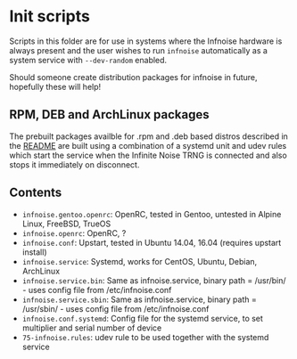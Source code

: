 # Init scripts

Scripts in this folder are for use in systems where the Infnoise hardware is always present and the user wishes to run `infnoise` automatically as a system service with `--dev-random` enabled.

Should someone create distribution packages for infnoise in future, hopefully these will help!

## RPM, DEB and ArchLinux packages
The prebuilt packages availble for .rpm and .deb based distros described in the [README](../README.md) are built using a combination of a systemd unit and udev rules 
which start the service when the Infinite Noise TRNG is connected and also stops it immediately on disconnect.

## Contents

- `infnoise.gentoo.openrc`: OpenRC, tested in Gentoo, untested in Alpine Linux, FreeBSD, TrueOS
- `infnoise.openrc`: OpenRC, ?
- `infnoise.conf`: Upstart, tested in Ubuntu 14.04, 16.04 (requires upstart install)
- `infnoise.service`: Systemd, works for CentOS, Ubuntu, Debian, ArchLinux
- `infnoise.service.bin`: Same as infnoise.service, binary path = /usr/bin/ - uses config file from /etc/infnoise.conf
- `infnoise.service.sbin`: Same as infnoise.service, binary path = /usr/sbin/ - uses config file from /etc/infnoise.conf
- `infnoise.conf.systemd`: Config file for the systemd service, to set multiplier and serial number of device
- `75-infnoise.rules`: udev rule to be used together with the systemd service
